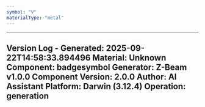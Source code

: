 ```yaml
---
symbol: "V"
materialType: "metal"
---
```


---
Version Log - Generated: 2025-09-22T14:58:33.894496
Material: Unknown
Component: badgesymbol
Generator: Z-Beam v1.0.0
Component Version: 2.0.0
Author: AI Assistant
Platform: Darwin (3.12.4)
Operation: generation
---
